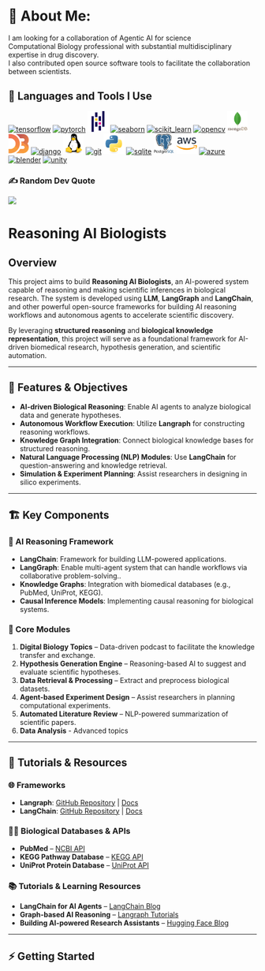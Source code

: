 # 💫 About Me:
I am looking for a collaboration of Agentic AI for science<br>Computational Biology professional with substantial multidisciplinary expertise in drug discovery.<br>I also contributed open source software tools to facilitate the collaboration between scientists.
<h2>🚀 Languages and Tools I Use</h2>
<p><a target="_blank" href="https://www.vectorlogo.zone/logos/tensorflow/tensorflow-icon.svg" style="display: inline-block;"><img src="https://www.vectorlogo.zone/logos/tensorflow/tensorflow-icon.svg" alt="tensorflow" width="42" height="42" /></a>
<a target="_blank" href="https://www.vectorlogo.zone/logos/pytorch/pytorch-icon.svg" style="display: inline-block;"><img src="https://www.vectorlogo.zone/logos/pytorch/pytorch-icon.svg" alt="pytorch" width="42" height="42" /></a>
<a target="_blank" href="https://raw.githubusercontent.com/devicons/devicon/2ae2a900d2f041da66e950e4d48052658d850630/icons/pandas/pandas-original.svg" style="display: inline-block;"><img src="https://raw.githubusercontent.com/devicons/devicon/2ae2a900d2f041da66e950e4d48052658d850630/icons/pandas/pandas-original.svg" alt="pandas" width="42" height="42" /></a>
<a target="_blank" href="https://seaborn.pydata.org/_images/logo-mark-lightbg.svg" style="display: inline-block;"><img src="https://seaborn.pydata.org/_images/logo-mark-lightbg.svg" alt="seaborn" width="42" height="42" /></a>
<a target="_blank" href="https://upload.wikimedia.org/wikipedia/commons/0/05/Scikit_learn_logo_small.svg" style="display: inline-block;"><img src="https://upload.wikimedia.org/wikipedia/commons/0/05/Scikit_learn_logo_small.svg" alt="scikit_learn" width="42" height="42" /></a>
<a target="_blank" href="https://www.vectorlogo.zone/logos/opencv/opencv-icon.svg" style="display: inline-block;"><img src="https://www.vectorlogo.zone/logos/opencv/opencv-icon.svg" alt="opencv" width="42" height="42" /></a>
<a target="_blank" href="https://raw.githubusercontent.com/devicons/devicon/master/icons/mongodb/mongodb-original-wordmark.svg" style="display: inline-block;"><img src="https://raw.githubusercontent.com/devicons/devicon/master/icons/mongodb/mongodb-original-wordmark.svg" alt="mongodb" width="42" height="42" /></a>
<a target="_blank" href="https://raw.githubusercontent.com/devicons/devicon/master/icons/d3js/d3js-original.svg" style="display: inline-block;"><img src="https://raw.githubusercontent.com/devicons/devicon/master/icons/d3js/d3js-original.svg" alt="d3js" width="42" height="42" /></a>
<a target="_blank" href="https://cdn.worldvectorlogo.com/logos/django.svg" style="display: inline-block;"><img src="https://cdn.worldvectorlogo.com/logos/django.svg" alt="django" width="42" height="42" /></a>
<a target="_blank" href="https://raw.githubusercontent.com/devicons/devicon/master/icons/linux/linux-original.svg" style="display: inline-block;"><img src="https://raw.githubusercontent.com/devicons/devicon/master/icons/linux/linux-original.svg" alt="linux" width="42" height="42" /></a>
<a target="_blank" href="https://www.vectorlogo.zone/logos/git-scm/git-scm-icon.svg" style="display: inline-block;"><img src="https://www.vectorlogo.zone/logos/git-scm/git-scm-icon.svg" alt="git" width="42" height="42" /></a>
<a target="_blank" href="https://raw.githubusercontent.com/devicons/devicon/master/icons/python/python-original.svg" style="display: inline-block;"><img src="https://raw.githubusercontent.com/devicons/devicon/master/icons/python/python-original.svg" alt="python" width="42" height="42" /></a>
<a target="_blank" href="https://www.vectorlogo.zone/logos/sqlite/sqlite-icon.svg" style="display: inline-block;"><img src="https://www.vectorlogo.zone/logos/sqlite/sqlite-icon.svg" alt="sqlite" width="42" height="42" /></a>
<a target="_blank" href="https://raw.githubusercontent.com/devicons/devicon/master/icons/postgresql/postgresql-original-wordmark.svg" style="display: inline-block;"><img src="https://raw.githubusercontent.com/devicons/devicon/master/icons/postgresql/postgresql-original-wordmark.svg" alt="postgresql" width="42" height="42" /></a>
<a target="_blank" href="https://raw.githubusercontent.com/devicons/devicon/master/icons/amazonwebservices/amazonwebservices-original-wordmark.svg" style="display: inline-block;"><img src="https://raw.githubusercontent.com/devicons/devicon/master/icons/amazonwebservices/amazonwebservices-original-wordmark.svg" alt="aws" width="42" height="42" /></a>
<a target="_blank" href="https://www.vectorlogo.zone/logos/microsoft_azure/microsoft_azure-icon.svg" style="display: inline-block;"><img src="https://www.vectorlogo.zone/logos/microsoft_azure/microsoft_azure-icon.svg" alt="azure" width="42" height="42" /></a>
<a target="_blank" href="https://download.blender.org/branding/community/blender_community_badge_white.svg" style="display: inline-block;"><img src="https://download.blender.org/branding/community/blender_community_badge_white.svg" alt="blender" width="42" height="42" /></a>
<a target="_blank" href="https://www.vectorlogo.zone/logos/unity3d/unity3d-icon.svg" style="display: inline-block;"><img src="https://www.vectorlogo.zone/logos/unity3d/unity3d-icon.svg" alt="unity" width="42" height="42" /></a></p>

### ✍️ Random Dev Quote
![](https://quotes-github-readme.vercel.app/api?type=horizontal&theme=radical)
# Reasoning AI Biologists

## Overview  
This project aims to build **Reasoning AI Biologists**, an AI-powered system capable of reasoning and making scientific inferences in biological research. The system is developed using **LLM**, **LangGraph** and **LangChain**, and other powerful open-source frameworks for building AI reasoning workflows and autonomous agents to accelerate scientific discovery.

By leveraging **structured reasoning** and **biological knowledge representation**, this project will serve as a foundational framework for AI-driven biomedical research, hypothesis generation, and scientific automation.

---

## 🚀 Features & Objectives  
- **AI-driven Biological Reasoning**: Enable AI agents to analyze biological data and generate hypotheses.  
- **Autonomous Workflow Execution**: Utilize **Langraph** for constructing reasoning workflows.  
- **Knowledge Graph Integration**: Connect biological knowledge bases for structured reasoning.  
- **Natural Language Processing (NLP) Modules**: Use **LangChain** for question-answering and knowledge retrieval.  
- **Simulation & Experiment Planning**: Assist researchers in designing in silico experiments.  

---

## 🏗️ Key Components  
### 🔹 AI Reasoning Framework  
- **LangChain**: Framework for building LLM-powered applications.
- **LangGraph**: Enable multi-agent system that can handle workflows via collaborative problem-solving..  
- **Knowledge Graphs**: Integration with biomedical databases (e.g., PubMed, UniProt, KEGG).  
- **Causal Inference Models**: Implementing causal reasoning for biological systems.  

### 🔹 Core Modules  
1. **Digital Biology Topics** – Data-driven podcast to facilitate the knowledge transfer and exchange.  
2. **Hypothesis Generation Engine** – Reasoning-based AI to suggest and evaluate scientific hypotheses.  
3. **Data Retrieval & Processing** – Extract and preprocess biological datasets.  
4. **Agent-based Experiment Design** – Assist researchers in planning computational experiments.  
5. **Automated Literature Review** – NLP-powered summarization of scientific papers.
6. **Data Analysis** - Advanced topics  

---

## 📖 Tutorials & Resources  

### 🌐 Frameworks  
- **Langraph**: [GitHub Repository](https://github.com/langraph-ai/langraph) | [Docs](https://langraph.ai/docs)  
- **LangChain**: [GitHub Repository](https://github.com/hwchase17/langchain) | [Docs](https://python.langchain.com/docs/)  

### 🧑‍🔬 Biological Databases & APIs  
- **PubMed** – [NCBI API](https://www.ncbi.nlm.nih.gov/home/develop/api/)  
- **KEGG Pathway Database** – [KEGG API](https://www.kegg.jp/kegg/rest/keggapi.html)  
- **UniProt Protein Database** – [UniProt API](https://www.uniprot.org/help/api)  

### 📚 Tutorials & Learning Resources  
- **LangChain for AI Agents** – [LangChain Blog](https://blog.langchain.dev/)  
- **Graph-based AI Reasoning** – [Langraph Tutorials](https://langraph.ai/docs/tutorials)  
- **Building AI-powered Research Assistants** – [Hugging Face Blog](https://huggingface.co/blog)  

---

## ⚡ Getting Started  
